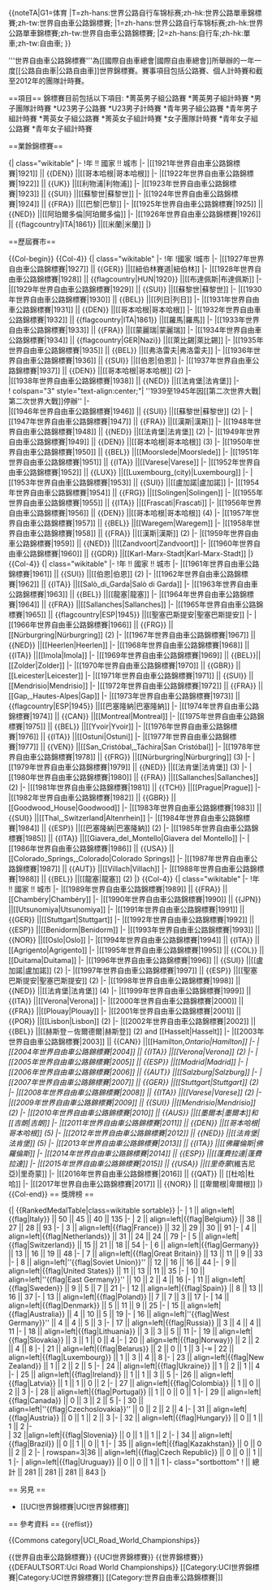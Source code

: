 {{noteTA|G1=体育
|T=zh-hans:世界公路自行车锦标赛;zh-hk:世界公路單車錦標賽;zh-tw:世界自由車公路錦標賽;
|1=zh-hans:世界公路自行车锦标赛;zh-hk:世界公路單車錦標賽;zh-tw:世界自由車公路錦標賽;
|2=zh-hans:自行车;zh-hk:單車;zh-tw:自由車;
}}

'''世界自由車公路錦標賽'''為[[國際自由車總會|國際自由車總會]]所舉辦的一年一度[[公路自由車|公路自由車]]世界錦標賽。賽事項目包括公路賽、個人計時賽和截至2012年的團隊計時賽。

==項目==
錦標賽目前包括以下項目:
*菁英男子組公路賽
*菁英男子組計時賽
*男子團隊計時賽
*U23男子公路賽
*U23男子計時賽
*青年男子組公路賽
*青年男子組計時賽
*菁英女子組公路賽
*菁英女子組計時賽
*女子團隊計時賽
*青年女子組公路賽
*青年女子組計時賽

==業餘錦標賽==

{| class="wikitable"
|-
!年 !! 國家 !! 城市
|-
|[[1921年世界自由車公路錦標賽|1921]] || {{DEN}} ||[[哥本哈根|哥本哈根]]
|-
|[[1922年世界自由車公路錦標賽|1922]] || {{UK}} ||[[利物浦|利物浦]]
|-
|[[1923年世界自由車公路錦標賽|1923]] || {{SUI}} ||[[蘇黎世|蘇黎世]]
|-
|[[1924年世界自由車公路錦標賽|1924]] || {{FRA}} ||[[巴黎|巴黎]]
|-
|[[1925年世界自由車公路錦標賽|1925]] || {{NED}} ||[[阿珀爾多倫|阿珀爾多倫]]
|-
|[[1926年世界自由車公路錦標賽|1926]] || {{flagcountry|ITA|1861}} ||[[米蘭|米蘭]]
|}

==歷屆賽市==

{{Col-begin}}
{{Col-4}}
{| class="wikitable"
|-
!年
!國家
!城市
|-
|[[1927年世界自由車公路錦標賽|1927]] || {{GER}} ||[[紐伯林賽道|紐伯林]]
|-
|[[1928年世界自由車公路錦標賽|1928]] || {{flagcountry|HUN|1920}} ||[[布達佩斯|布達佩斯]]
|-
|[[1929年世界自由車公路錦標賽|1929]] || {{SUI}} ||[[蘇黎世|蘇黎世]]
|-
|[[1930年世界自由車公路錦標賽|1930]] || {{BEL}} ||[[列日|列日]]
|-
|[[1931年世界自由車公路錦標賽|1931]] || {{DEN}} ||[[哥本哈根|哥本哈根]]
|-
|[[1932年世界自由車公路錦標賽|1932]] || {{flagcountry|ITA|1861}} ||[[羅馬|羅馬]]
|-
|[[1933年世界自由車公路錦標賽|1933]] || {{FRA}} ||[[蒙麗瑞|蒙麗瑞]]
|- 
|[[1934年世界自由車公路錦標賽|1934]] || {{flagcountry|GER|Nazi}} ||[[萊比錫|萊比錫]]
|- 
|[[1935年世界自由車公路錦標賽|1935]] || {{BEL}} ||[[弗洛雷夫|弗洛雷夫]]
|- 
|[[1936年世界自由車公路錦標賽|1936]] || {{SUI}} ||[[伯恩|伯恩]]
|- 
|[[1937年世界自由車公路錦標賽|1937]] || {{DEN}} ||[[哥本哈根|哥本哈根]] (2)
|-  
|[[1938年世界自由車公路錦標賽|1938]] || {{NED}} ||[[法肯堡|法肯堡]]
|-  
! colspan="3" style="text-align:center;"| ''1939至1945年因[[第二次世界大戰|第二次世界大戰]]停辦''
|-  
|[[1946年世界自由車公路錦標賽|1946]] || {{SUI}} ||[[蘇黎世|蘇黎世]] (2)
|-
|[[1947年世界自由車公路錦標賽|1947]] || {{FRA}} ||[[漢斯|漢斯]]
|-
|[[1948年世界自由車公路錦標賽|1948]] || {{NED}} ||[[法肯堡|法肯堡]] (2)
|-
|[[1949年世界自由車公路錦標賽|1949]] || {{DEN}} ||[[哥本哈根|哥本哈根]] (3)
|-
|[[1950年世界自由車公路錦標賽|1950]] || {{BEL}} ||[[Moorslede|Moorslede]]
|-
|[[1951年世界自由車公路錦標賽|1951]] || {{ITA}} ||[[Varese|Varese]]
|-
|[[1952年世界自由車公路錦標賽|1952]] || {{LUX}} ||[[Luxembourg_(city)|Luxembourg]]
|-
|[[1953年世界自由車公路錦標賽|1953]] || {{SUI}} ||[[盧加諾|盧加諾]]
|-
|[[1954年世界自由車公路錦標賽|1954]] || {{FRG}} ||[[Solingen|Solingen]]
|-
|[[1955年世界自由車公路錦標賽|1955]] || {{ITA}} ||[[Frascati|Frascati]]
|-
|[[1956年世界自由車公路錦標賽|1956]] || {{DEN}} ||[[哥本哈根|哥本哈根]] (4)
|-
|[[1957年世界自由車公路錦標賽|1957]] || {{BEL}} ||[[Waregem|Waregem]]
|-
|[[1958年世界自由車公路錦標賽|1958]] || {{FRA}} ||[[漢斯|漢斯]] (2)
|-
|[[1959年世界自由車公路錦標賽|1959]] || {{NED}} ||[[Zandvoort|Zandvoort]]
|-
|[[1960年世界自由車公路錦標賽|1960]] || {{GDR}} ||[[Karl-Marx-Stadt|Karl-Marx-Stadt]]
|}
{{Col-4}}
{| class="wikitable"
|-
!年 !! 國家 !! 城市
|-
|[[1961年世界自由車公路錦標賽|1961]] || {{SUI}} ||[[伯恩|伯恩]] (2)
|-
|[[1962年世界自由車公路錦標賽|1962]] || {{ITA}} ||[[Salò_di_Garda|Salò di Garda]]
|-
|[[1963年世界自由車公路錦標賽|1963]] || {{BEL}} ||[[龍塞|龍塞]]
|-
|[[1964年世界自由車公路錦標賽|1964]] || {{FRA}} ||[[Sallanches|Sallanches]]
|-
|[[1965年世界自由車公路錦標賽|1965]] || {{flagcountry|ESP|1945}} ||[[聖塞巴斯提安|聖塞巴斯提安]]
|-
|[[1966年世界自由車公路錦標賽|1966]] || {{FRG}} ||[[Nürburgring|Nürburgring]] (2)
|-
|[[1967年世界自由車公路錦標賽|1967]] || {{NED}} ||[[Heerlen|Heerlen]]
|-
|[[1968年世界自由車公路錦標賽|1968]] || {{ITA}} ||[[Imola|Imola]]
|-
|[[1969年世界自由車公路錦標賽|1969]] || {{BEL}}||[[Zolder|Zolder]]
|-
|[[1970年世界自由車公路錦標賽|1970]] || {{GBR}} ||[[Leicester|Leicester]]
|-
|[[1971年世界自由車公路錦標賽|1971]] || {{SUI}} ||[[Mendrisio|Mendrisio]]
|-
|[[1972年世界自由車公路錦標賽|1972]] || {{FRA}} ||[[Gap,_Hautes-Alpes|Gap]]
|-
|[[1973年世界自由車公路錦標賽|1973]] || {{flagcountry|ESP|1945}} ||[[巴塞隆納|巴塞隆納]]
|-
|[[1974年世界自由車公路錦標賽|1974]] || {{CAN}} ||[[Montreal|Montreal]]
|-
|[[1975年世界自由車公路錦標賽|1975]] || {{BEL}} ||[[Yvoir|Yvoir]]
|-
|[[1976年世界自由車公路錦標賽|1976]] || {{ITA}} ||[[Ostuni|Ostuni]]
|-
|[[1977年世界自由車公路錦標賽|1977]] || {{VEN}} ||[[San_Cristóbal,_Táchira|San Cristóbal]]
|-
|[[1978年世界自由車公路錦標賽|1978]] || {{FRG}} ||[[Nürburgring|Nürburgring]] (3)
|-
|[[1979年世界自由車公路錦標賽|1979]] || {{NED}} ||[[法肯堡|法肯堡]] (3)
|-
|[[1980年世界自由車公路錦標賽|1980]] || {{FRA}} ||[[Sallanches|Sallanches]] (2)
|-
|[[1981年世界自由車公路錦標賽|1981]] || {{TCH}} ||[[Prague|Prague]]
|-
|[[1982年世界自由車公路錦標賽|1982]] || {{GBR}} ||[[Goodwood_House|Goodwood]]
|-
|[[1983年世界自由車公路錦標賽|1983]] || {{SUI}} ||[[Thal,_Switzerland|Altenrhein]]
|-
|[[1984年世界自由車公路錦標賽|1984]] || {{ESP}} ||[[巴塞隆納|巴塞隆納]] (2)
|-
|[[1985年世界自由車公路錦標賽|1985]] || {{ITA}} ||[[Giavera_del_Montello|Giavera del Montello]]
|-
|[[1986年世界自由車公路錦標賽|1986]] || {{USA}} ||[[Colorado_Springs,_Colorado|Colorado Springs]]
|-
|[[1987年世界自由車公路錦標賽|1987]] || {{AUT}} ||[[Villach|Villach]]
|-
|[[1988年世界自由車公路錦標賽|1988]] || {{BEL}} ||[[龍塞|龍塞]] (2)
|}
{{Col-4}}
{| class="wikitable"
|-
!年 !! 國家 !! 城市
|-
|[[1989年世界自由車公路錦標賽|1989]] || {{FRA}} ||[[Chambéry|Chambéry]]
|-
|[[1990年世界自由車公路錦標賽|1990]] || {{JPN}} ||[[Utsunomiya|Utsunomiya]]
|-
|[[1991年世界自由車公路錦標賽|1991]] || {{GER}} ||[[Stuttgart|Stuttgart]]
|-
|[[1992年世界自由車公路錦標賽|1992]] || {{ESP}} ||[[Benidorm|Benidorm]]
|-
|[[1993年世界自由車公路錦標賽|1993]] || {{NOR}} ||[[Oslo|Oslo]]
|-
|[[1994年世界自由車公路錦標賽|1994]] || {{ITA}} ||[[Agrigento|Agrigento]]
|-
|[[1995年世界自由車公路錦標賽|1995]] || {{COL}} ||[[Duitama|Duitama]]
|-
|[[1996年世界自由車公路錦標賽|1996]] || {{SUI}} ||[[盧加諾|盧加諾]] (2)
|-
|[[1997年世界自由車公路錦標賽|1997]] || {{ESP}} ||[[聖塞巴斯提安|聖塞巴斯提安]] (2)
|-
|[[1998年世界自由車公路錦標賽|1998]] || {{NED}} ||[[法肯堡|法肯堡]] (4)
|-
|[[1999年世界自由車公路錦標賽|1999]] || {{ITA}} ||[[Verona|Verona]]
|-
|[[2000年世界自由車公路錦標賽|2000]] || {{FRA}} ||[[Plouay|Plouay]]
|-
|[[2001年世界自由車公路錦標賽|2001]] || {{POR}} ||[[Lisbon|Lisbon]] (2)
|-
|[[2002年世界自由車公路錦標賽|2002]] || {{BEL}} ||[[赫斯登－佐爾德爾|赫斯登]] (2) and [[Hasselt|Hasselt]]
|-
|[[2003年世界自由車公路錦標賽|2003]] || {{CAN}} ||[[Hamilton,_Ontario|Hamilton]]
|-
|[[2004年世界自由車公路錦標賽|2004]] || {{ITA}} ||[[Verona|Verona]] (2)
|-
|[[2005年世界自由車公路錦標賽|2005]] || {{ESP}} ||[[Madrid|Madrid]]
|-
|[[2006年世界自由車公路錦標賽|2006]] || {{AUT}} ||[[Salzburg|Salzburg]]
|-
|[[2007年世界自由車公路錦標賽|2007]] || {{GER}} ||[[Stuttgart|Stuttgart]] (2)
|-
|[[2008年世界自由車公路錦標賽|2008]] || {{ITA}} ||[[Varese|Varese]] (2)
|-
|[[2009年世界自由車公路錦標賽|2009]] || {{SUI}} ||[[Mendrisio|Mendrisio]] (2)
|-
|[[2010年世界自由車公路錦標賽|2010]] || {{AUS}} ||[[墨爾本|墨爾本]]和[[吉朗|吉朗]]
|-
|[[2011年世界自由車公路錦標賽|2011]] || {{DEN}} ||[[哥本哈根|哥本哈根]] (5)
|-
|[[2012年世界自由車公路錦標賽|2012]] || {{NED}} ||[[法肯堡|法肯堡]] (5)
|-
|[[2013年世界自由車公路錦標賽|2013]] || {{ITA}} ||[[佛羅倫斯|佛羅倫斯]]
|-
|[[2014年世界自由車公路錦標賽|2014]] || {{ESP}} ||[[蓬費拉達|蓬費拉達]]
|-
|[[2015年世界自由車公路錦標賽|2015]] || {{USA}} ||[[里奇蒙_(維吉尼亞)|里奇蒙]]
|-
|[[2016年世界自由車公路錦標賽|2016]] || {{QAT}} || [[杜哈|杜哈]]
|-
|[[2017年世界自由車公路錦標賽|2017]] || {{NOR}} || [[卑爾根|卑爾根]]
|}
{{Col-end}}
== 獎牌榜 ==

{| {{RankedMedalTable|class=wikitable sortable}}
|-
| 1 || align=left|{{flag|Italy}} || 50 || 45 || 40 || 135
|-
| 2 || align=left|{{flag|Belgium}} || 38 || 27 || 28 || 93
|-
| 3 || align=left|{{flag|France}} || 32 || 29 || 30 || 91
|-
| 4 || align=left|{{flag|Netherlands}} || 31 || 24 || 24 || 79
|-
| 5 || align=left|{{flag|Switzerland}} || 15 || 21 || 18 || 54
|-
| 6 || align=left|{{flag|Germany}} || 13 || 16 || 19 || 48
|-
| 7 || align=left|{{flag|Great Britain}} || 13 || 11 || 9 || 33
|-
| 8 || align=left|''{{flag|Soviet Union}}''  || 12 || 16 || 16 || 44
|-
| 9 || align=left|{{flag|United States}} || 11 || 13 || 11 || 35
|-
| 10 || align=left|''{{flag|East Germany}}'' || 10 || 2 || 4 || 16
|-
| 11 || align=left|{{flag|Sweden}} || 9 || 5 || 7 || 21
|-
| 12 || align=left|{{flag|Spain}} || 8 || 13 || 16 || 37
|-
| 13 || align=left|{{flag|Poland}} || 7 || 7 || 3 || 17
|-
| 14 || align=left|{{flag|Denmark}} || 5 || 11 || 9 || 25
|-
| 15 || align=left|{{flag|Australia}} || 4 || 10 || 5 || 19
|-
| 16 || align=left|''{{flag|West Germany}}'' || 4 || 4 || 5 || 3
|-
| 17 || align=left|{{flag|Russia}} || 3 || 4 || 4 || 11
|-
| 18 || align=left|{{flag|Lithuania}} || 3 || 3 || 5 || 11
|-
| 19 || align=left|{{flag|Slovakia}} || 3 || 1 || 0 || 4
|-
| 20 || align=left|{{flag|Norway}} || 2 || 2 || 4 || 8
|-
| 21 || align=left|{{flag|Belarus}} || 2 || 0 || 1 || 3
|-≈
| 22 || align=left|{{flag|Luxembourg}} || 1 || 3 || 4 || 8
|-
| 23 || align=left|{{flag|New Zealand}} || 1 || 2 || 2 || 5
|-
| 24 || align=left|{{flag|Ukraine}} || 1 || 2 || 1 || 4
|-
| 25 || align=left|{{flag|Ireland}} || 1 || 1 || 3 || 5
|-
|26 || align=left|{{flag|Latvia}} || 1 || 1 || 0 || 2
|-
| 27 || align=left|{{flag|Colombia}} || 1 || 0 || 2 || 3
|-
| 28 || align=left|{{flag|Portugal}} || 1 || 0 || 0 || 1
|-
| 29 || align=left|{{flag|Canada}} || 0 || 3 || 2 || 5
|-
| 30 || align=left|''{{flag|Czechoslovakia}}'' || 0 || 2 || 2 || 4
|-
| 31 || align=left|{{flag|Austria}} || 0 || 1 || 2 || 3
|-
| 32 || align=left|{{flag|Hungary}} || 0 || 1 || 1 || 2
|-     
| 32 ||align=left|{{flag|Slovenia}} || 0 || 1 || 1 || 2
|-
| 34 || align=left|{{flag|Brazil}} || 0 || 1 || 0 || 1
|-
| 35 || align=left|{{flag|Kazakhstan}} || 0 || 0 || 2 || 2
|-
| rowspan=3|36 || align=left|{{flag|Czech Republic}} || 0 || 0 || 1 || 1
|-
| align=left|{{flag|Uruguay}} || 0 || 0 || 1 || 1
|- class="sortbottom"
!  || 總計 || 281 || 281 || 281 || 843
|}

== 另見 ==
* [[UCI世界錦標賽|UCI世界錦標賽]]

== 參考資料 ==
{{reflist}}


{{Commons category|UCI_Road_World_Championships}}

{{世界自由車公路錦標賽}}
{{UCI世界錦標賽}}
{{世界錦標賽}}
{{DEFAULTSORT:Uci Road World Championships}}
[[Category:UCI世界錦標賽|Category:UCI世界錦標賽]]
[[Category:世界自由車公路錦標賽|]]